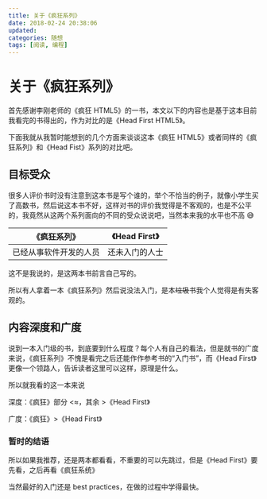 ```yaml
---
title: 关于《疯狂系列》
date: 2018-02-24 20:38:06
updated:
categories: 随想
tags: [阅读, 编程]
---
```


# 关于《疯狂系列》

首先感谢李刚老师的《疯狂 HTML5》的一书，本文以下的内容也是基于这本目前我看完的书得出的，作为对比的是《Head First HTML5》。

下面我就从我暂时能想到的几个方面来谈谈这本《疯狂 HTML5》或者同样的《疯狂系列》和《Head Fist》系列的对比吧。

<!--more-->

## 目标受众

很多人评价书时没有注意到这本书是写个谁的，举个不恰当的例子，就像小学生买了高数书，然后说这本书不好，这样对书的评价我觉得是不客观的，也是不公平的，我竟然从这两个系列面向的不同的受众说说吧，当然本来我的水平也不高 😅

|      《疯狂系列》      | 《Head First》 |
| :--------------------: | :------------: |
| 已经从事软件开发的人员 | 还未入门的人士 |

这不是我说的，是这两本书前言自己写的。

所以有人拿着一本《疯狂系列》然后说没法入门，是本~~垃圾~~书我个人觉得是有失客观的。

## 内容深度和广度

说到一本入门级的书，到底要到什么程度？每个人有自己的看法，但是就书的广度来说，《疯狂系列》不愧是看完之后还能作作参考书的“入门书”，而《Head First》更像一个领路人，告诉读者这里可以这样，原理是什么。

所以就我看的这一本来说

深度：《疯狂》部分 <≈，其余 >《Head First》

广度：《疯狂》>《Head First》

### 暂时的结语

所以如果我推荐，还是两本都看看，不重要的可以先跳过，但是《Head First》要先看，之后再看《疯狂系统》

当然最好的入门还是 best practices，在做的过程中学得最快。
